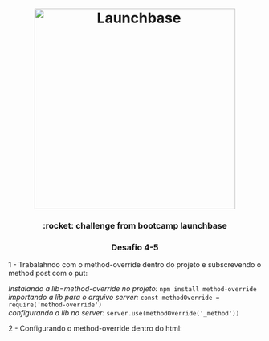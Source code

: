 <h1 align="center">
    <img alt="Launchbase" src="https://storage.googleapis.com/golden-wind/bootcamp-launchbase/logo.png" width="400px" />
</h1>

<h3 align="center">
     :rocket: challenge from bootcamp launchbase
</h3>

<h3 align="center">
     Desafio 4-5
</h3>
 1 - Trabalahndo com o method-override dentro do projeto e subscrevendo o method post com o put:

  *Instalando a lib=method-override no projeto:* ``npm install method-override``<br />
  *importando a lib para o arquivo server:* ``const methodOverride = require('method-override')``<br />
  *configurando a lib no server:* ``server.use(methodOverride('_method')) ``<br />

  2 - Configurando o method-override dentro do html:

  *<form class="card" method="POST" action="/teachers?_method=PUT"></form>*

  

